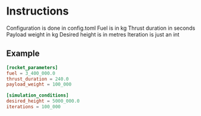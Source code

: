 # Instructions
Configuration is done in config.toml
Fuel is in kg
Thrust duration in seconds
Payload weight in kg
Desired height is in metres
Iteration is just an int

## Example
```toml
[rocket_parameters]
fuel = 3_400_000.0
thrust_duration = 240.0
payload_weight = 100_000

[simulation_conditions]
desired_height = 5000_000.0
iterations = 100_000
```
